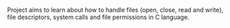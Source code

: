Project aims to learn about how to handle files (open, close, read and write), file descriptors, system calls and file permissions in C language.
